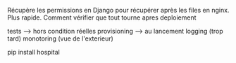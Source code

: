 Récupère les permissions en Django pour récupérer après les files en nginx. Plus rapide.
Comment vérifier que tout tourne apres deploiement

tests --> hors condition réelles
provisioning --> au lancement
logging (trop tard)
monotoring (vue de l'exterieur)


pip install hospital